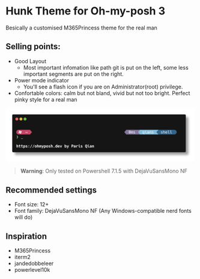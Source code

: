 # Hunk Theme for Oh-my-posh 3

Besically a customised M365Princess theme for the real man

## Selling points:

- Good Layout
  - Most important infomation like path git is put on the left, some less important segments are put on the right.
- Power mode indicator
  - You'll see a flash icon if you are on Administrator(root) privilege.
- Confortable colors: calm but not bland, vivid but not too bright. Perfect pinky style for a real man

![screencap](./hunk.png)

>**Warning**: Only tested on Powershell 7.1.5 with DejaVuSansMono NF

## Recommended settings 

- Font size: 12+
- Font family: DejaVuSansMono NF (Any Windows-compatible nerd fonts will do)

## Inspiration

- M365Princess
- iterm2
- jandedobbeleer
- powerlevel10k